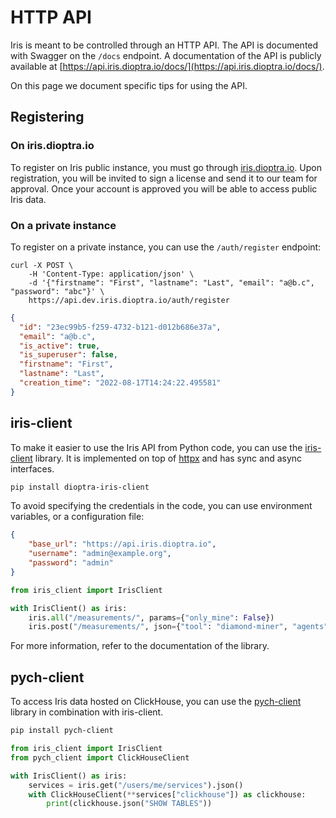 # HTTP API

Iris is meant to be controlled through an HTTP API.
The API is documented with Swagger on the `/docs` endpoint.
A documentation of the API is publicly available at [https://api.iris.dioptra.io/docs/](https://api.iris.dioptra.io/docs/).

On this page we document specific tips for using the API.

## Registering

### On iris.dioptra.io

To register on Iris public instance, you must go through [iris.dioptra.io](https://iris.dioptra.io).
Upon registration, you will be invited to sign a license and send it to our team for approval.
Once your account is approved you will be able to access public Iris data.

### On a private instance

To register on a private instance, you can use the `/auth/register` endpoint:
```
curl -X POST \
    -H 'Content-Type: application/json' \
    -d '{"firstname": "First", "lastname": "Last", "email": "a@b.c", "password": "abc"}' \
    https://api.dev.iris.dioptra.io/auth/register
```

```json
{
  "id": "23ec99b5-f259-4732-b121-d012b686e37a",
  "email": "a@b.c",
  "is_active": true,
  "is_superuser": false,
  "firstname": "First",
  "lastname": "Last",
  "creation_time": "2022-08-17T14:24:22.495581"
}
```

## iris-client

To make it easier to use the Iris API from Python code, you can use the [iris-client](https://github.com/dioptra-io/iris-client) library.
It is implemented on top of [httpx](https://github.com/encode/httpx) and has sync and async interfaces.

```bash
pip install dioptra-iris-client
```

To avoid specifying the credentials in the code, you can use environment variables, or a configuration file:

```json title="~/.config/iris/credentials.json"
{
    "base_url": "https://api.iris.dioptra.io",
    "username": "admin@example.org",
    "password": "admin"
}
```

```python
from iris_client import IrisClient

with IrisClient() as iris:
    iris.all("/measurements/", params={"only_mine": False})
    iris.post("/measurements/", json={"tool": "diamond-miner", "agents": "..."})
```

For more information, refer to the documentation of the library.

## pych-client

To access Iris data hosted on ClickHouse, you can use the [pych-client](https://github.com/dioptra-io/pych-client) library in combination with iris-client.

```bash
pip install pych-client
```

```python
from iris_client import IrisClient
from pych_client import ClickHouseClient

with IrisClient() as iris:
    services = iris.get("/users/me/services").json()
    with ClickHouseClient(**services["clickhouse"]) as clickhouse:
        print(clickhouse.json("SHOW TABLES"))

```
